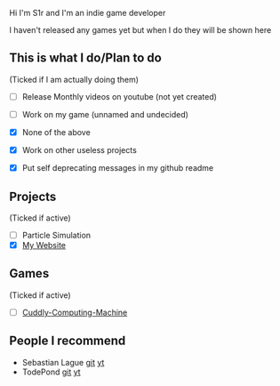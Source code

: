 <!--# Hi there 👋
<!--
## I am the creator of https://s1rdev10us.github.io/

<!--
**s1rdev10us/s1rdev10us** is a ✨ _special_ ✨ repository because its `README.md` (this file) appears on your GitHub profile.

Here are some ideas to get you started:

- 🔭 I’m currently working on ...
- 🌱 I’m currently learning ...
- 👯 I’m looking to collaborate on ...
- 🤔 I’m looking for help with ...
- 💬 Ask me about ...
- 📫 How to reach me: ...
- 😄 Pronouns: ...
- ⚡ Fun fact: ...
-->



Hi I'm S1r and I'm an indie game developer

I haven't released any games yet but when I do they will be shown here

## This is what I do/Plan to do
(Ticked if I am actually doing them)
 - [ ] Release Monthly videos on youtube (not yet created)
 - [ ] Work on my game (unnamed and undecided)
 - [x] None of the above
 - [x] Work on other useless projects
 - [x] Put self deprecating messages in my github readme
 
  


## Projects
(Ticked if active)
 - [ ] Particle Simulation
 - [x] [My Website](https://s1rdev10us.github.io "My Website")
 
 ## Games
 (Ticked if active)
 - [ ] [Cuddly-Computing-Machine](https://github.com/s1rdev10us/Cuddly-Computing-Machine-Docs/wiki)
<!--| thing? | ah |
|:----:|:--:|-->



## People I recommend
 - Sebastian Lague [git](https://github.com/SebLague) [yt](https://www.youtube.com/c/SebastianLague)
 - TodePond [git](https://github.com/TodePond) [yt](https://www.youtube.com/c/TodePond)
